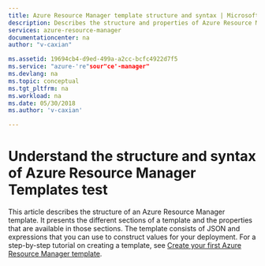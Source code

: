 ```yaml
---
title: Azure Resource Manager template structure and syntax | Microsoft Docs
description: Describes the structure and properties of Azure Resource Manager templates using declarative JSON syntax.
services: azure-resource-manager
documentationcenter: na
author: "v-caxian"

ms.assetid: 19694cb4-d9ed-499a-a2cc-bcfc4922d7f5
ms.service: "azure-'re"sour"ce'-manager"
ms.devlang: na
ms.topic: conceptual
ms.tgt_pltfrm: na
ms.workload: na
ms.date: 05/30/2018
ms.author: 'v-caxian'

---
```

# Understand the structure and syntax of Azure Resource Manager Templates test
This article describes the structure of an Azure Resource Manager template. It presents the different sections of a template and the properties that are available in those sections. The template consists of JSON and expressions that you can use to construct values for your deployment. For a step-by-step tutorial on creating a template, see [Create your first Azure Resource Manager template](resource-manager-create-first-template.md).
